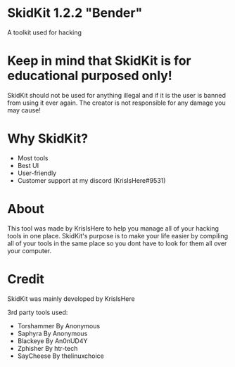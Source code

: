 # SkidKit 1.2.2 "Bender"
A toolkit used for hacking

# Keep in mind that SkidKit is for educational purposed only!
SkidKit should not be used for anything illegal and if it is the user is banned from using it ever again.
The creator is not responsible for any damage you may cause!

# Why SkidKit?
- Most tools
- Best UI
- User-friendly
- Customer support at my discord (KrisIsHere#9531)

# About
This tool was made by KrisIsHere to help you manage all of your hacking tools in one place.
SkidKit's purpose is to make your life easier by compiling all of your tools in the same place so you dont have to look for them all over your computer.

# Credit
SkidKit was mainly developed by KrisIsHere

3rd party tools used:
- Torshammer By Anonymous
- Saphyra By Anonymous
- Blackeye By An0nUD4Y
- Zphisher By htr-tech
- SayCheese By thelinuxchoice

